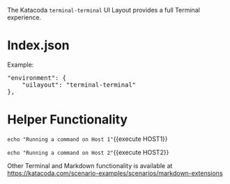 The Katacoda `terminal-terminal` UI Layout provides a full Terminal experience.

# Index.json

Example:

<pre>
"environment": {
    "uilayout": "terminal-terminal"
},
</pre>

# Helper Functionality

`echo "Running a command on Host 1"`{{execute HOST1}}

`echo "Running a command on Host 2"`{{execute HOST2}}

Other Terminal and Markdown functionality is available at https://katacoda.com/scenario-examples/scenarios/markdown-extensions
